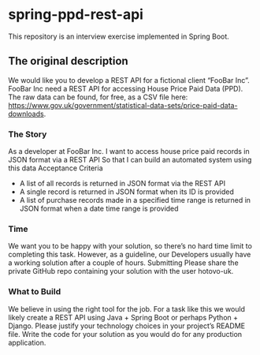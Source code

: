 # spring-ppd-rest-api
This repository is an interview exercise implemented in Spring Boot.

## The original description

We would like you to develop a REST API for a fictional client “FooBar Inc”. FooBar Inc need a
REST API for accessing House Price Paid Data (PPD).
The raw data can be found, for free, as a CSV file here:
https://www.gov.uk/government/statistical-data-sets/price-paid-data-downloads.

### The Story
As a developer at FooBar Inc.
I want to access house price paid records in JSON format via a REST API
So that I can build an automated system using this data
Acceptance Criteria
- A list of all records is returned in JSON format via the REST API
- A single record is returned in JSON format when its ID is provided
- A list of purchase records made in a specified time range is returned in JSON format
when a date time range is provided

### Time
We want you to be happy with your solution, so there’s no hard time limit to completing this task.
However, as a guideline, our Developers usually have a working solution after a couple of
hours.
Submitting
Please share the private GitHub repo containing your solution with the user hotovo-uk.

### What to Build
We believe in using the right tool for the job. For a task like this we would likely create a REST
API using Java + Spring Boot or perhaps Python + Django. Please justify your technology
choices in your project’s README file. Write the code for your solution as you would do for any
production application.
